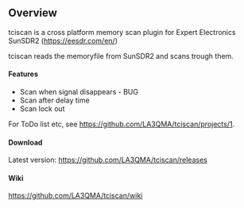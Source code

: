 ## Overview

tciscan is a cross platform memory scan plugin for Expert Electronics SunSDR2 (<https://eesdr.com/en/>)

tciscan reads the memoryfile from SunSDR2 and scans trough them.

#### Features
* Scan when signal disappears - BUG
* Scan after delay time
* Scan lock out

For ToDo list etc, see <https://github.com/LA3QMA/tciscan/projects/1>.

#### Download
Latest version: <https://github.com/LA3QMA/tciscan/releases>

#### Wiki
<https://github.com/LA3QMA/tciscan/wiki>
